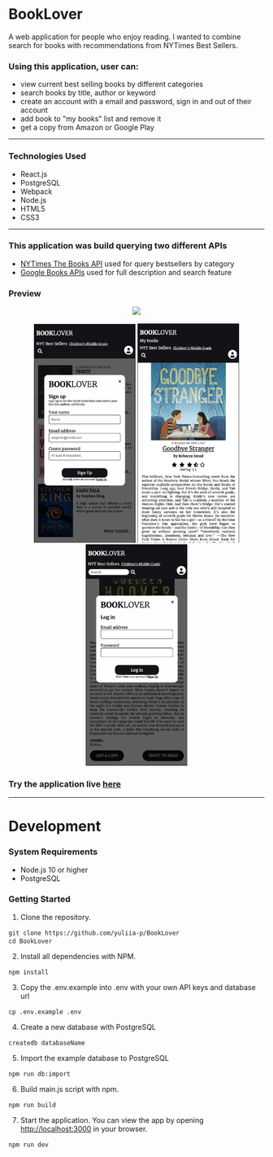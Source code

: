 # BookLover
A web application for people who enjoy reading. 
I wanted to combine search for books with recommendations from NYTimes Best Sellers.

### Using this application, user can:
- view current best selling books by different categories
- search books by title, author or keyword
- create an account with a email and password, sign in and out of their account
- add book to "my books" list and remove it
- get a copy from Amazon or Google Play
___

### Technologies Used
- React.js
- PostgreSQL
- Webpack
- Node.js
- HTML5
- CSS3

___ 

### This application was build querying two different APIs
- [NYTimes The Books API](https://developer.nytimes.com/docs/books-product/1/overview) used for query bestsellers by category
- [Google Books APIs](https://developers.google.com/books/docs/overview) used for full description and search feature 

### Preview 
<p align="middle">
  <img src="server/public/images/book-lover-preview.gif" width="800">
</p>
<p align="middle">
  <img src="server/public/images/sign-up-preview.png" width="200">
  <img src="server/public/images/details.png" width="200">
  <img src="server/public/images/log-in.png" width="200">
</p>


### Try the application live [here](http://book-lover-app.yuliia.net/)

____

# Development

### System Requirements
- Node.js 10 or higher
- PostgreSQL

### Getting Started 
1. Clone the repository.
```
git clone https://github.com/yuliia-p/BookLover
cd BookLover
 ```
2. Install all dependencies with NPM.
```
npm install
```
3. Copy the .env.example into .env with your own API keys and database url
```
cp .env.example .env
```
4. Create a new database with PostgreSQL
```
createdb databaseName
```
5. Import the example database to PostgreSQL
```
npm run db:import
```
6. Build main.js script with npm.
```
npm run build
```
7. Start the application. You can view the app by opening [http://localhost:3000](http://localhost:3000/) in your browser.
```
npm run dev
```
